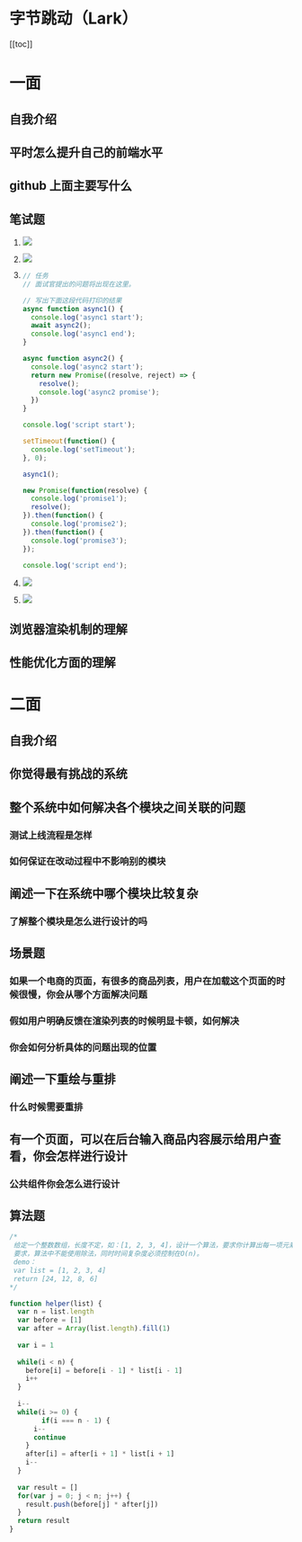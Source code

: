 # 字节跳动（Lark）
[[toc]]
# 一面

## 自我介绍

## 平时怎么提升自己的前端水平

## github 上面主要写什么

## 笔试题

1.  ![](https://raw.githubusercontent.com/LaamGinghong/pics/master/img/20200902162726.png)

2.  ![](https://raw.githubusercontent.com/LaamGinghong/pics/master/img/20200902162836.png)

3.  ```js
    // 任务
    // 面试官提出的问题将出现在这里。
    
    // 写出下面这段代码打印的结果
    async function async1() {
      console.log('async1 start');
      await async2();
      console.log('async1 end');
    }
    
    async function async2() {
      console.log('async2 start');
      return new Promise((resolve, reject) => {
        resolve();
        console.log('async2 promise');
      })
    }
    
    console.log('script start');
    
    setTimeout(function() {
      console.log('setTimeout');
    }, 0);
    
    async1();
    
    new Promise(function(resolve) {
      console.log('promise1');
      resolve();
    }).then(function() {
      console.log('promise2');
    }).then(function() {
      console.log('promise3');
    });
    
    console.log('script end');
    ```

4.  ![](https://raw.githubusercontent.com/LaamGinghong/pics/master/img/20200902163011.png)

5.  ![](https://raw.githubusercontent.com/LaamGinghong/pics/master/img/20200902163024.png)



## 浏览器渲染机制的理解

## 性能优化方面的理解



# 二面

## 自我介绍

## 你觉得最有挑战的系统

## 整个系统中如何解决各个模块之间关联的问题

### 测试上线流程是怎样

### 如何保证在改动过程中不影响别的模块

## 阐述一下在系统中哪个模块比较复杂

### 了解整个模块是怎么进行设计的吗

## 场景题

### 如果一个电商的页面，有很多的商品列表，用户在加载这个页面的时候很慢，你会从哪个方面解决问题

### 假如用户明确反馈在渲染列表的时候明显卡顿，如何解决

### 你会如何分析具体的问题出现的位置

## 阐述一下重绘与重排

### 什么时候需要重排

## 有一个页面，可以在后台输入商品内容展示给用户查看，你会怎样进行设计

### 公共组件你会怎么进行设计

## 算法题

```js
/*
 给定一个整数数组，长度不定，如：[1, 2, 3, 4]，设计一个算法，要求你计算出每一项元素中，除了它以外其它元素的乘积。
 要求，算法中不能使用除法，同时时间复杂度必须控制在O(n)。
 demo：
 var list = [1, 2, 3, 4]
 return [24, 12, 8, 6]
*/

function helper(list) {
  var n = list.length
  var before = [1]
  var after = Array(list.length).fill(1)
  
  var i = 1
  
  while(i < n) {
    before[i] = before[i - 1] * list[i - 1]
    i++
  }
  
  i--
  while(i >= 0) {
		if(i === n - 1) {
      i--
      continue
    }
    after[i] = after[i + 1] * list[i + 1]
    i--
  }
  
  var result = []
  for(var j = 0; j < n; j++) {
    result.push(before[j] * after[j])
  }
  return result
}
```



